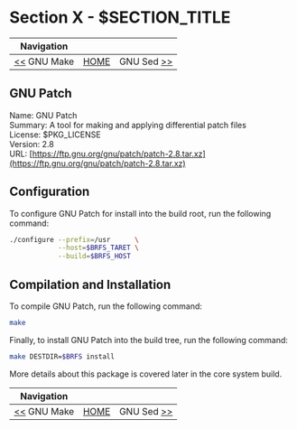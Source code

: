 # Section X - $SECTION_TITLE

| Navigation |||
| --- | --- | ---: |
| [<<](./GNUMake.md) GNU Make | [HOME](../README.md) | GNU Sed [>>](./GNUSed.md) |

## GNU Patch

Name: GNU Patch<br />
Summary: A tool for making and applying differential patch files<br />
License: $PKG_LICENSE<br />
Version: 2.8<br />
URL: [https://ftp.gnu.org/gnu/patch/patch-2.8.tar.xz](https://ftp.gnu.org/gnu/patch/patch-2.8.tar.xz)<br />

## Configuration

To configure GNU Patch for install into the build root, run the following command:

```bash
./configure --prefix=/usr      \
            --host=$BRFS_TARET \
            --build=$BRFS_HOST
```

## Compilation and Installation

To compile GNU Patch, run the following command:

```bash
make
```

Finally, to install GNU Patch into the build tree, run the following command:

```bash
make DESTDIR=$BRFS install
```

More details about this package is covered later in the core system build.

| Navigation |||
| --- | --- | ---: |
| [<<](./GNUMake.md) GNU Make | [HOME](../README.md) | GNU Sed [>>](./GNUSed.md) |
